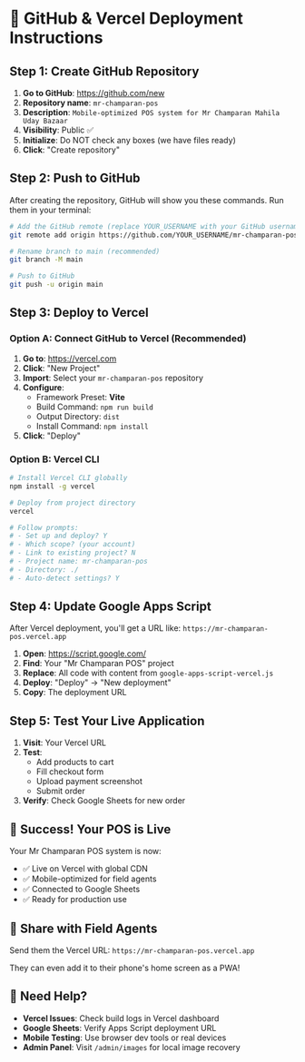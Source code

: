 # 🚀 GitHub & Vercel Deployment Instructions

## Step 1: Create GitHub Repository

1. **Go to GitHub**: https://github.com/new
2. **Repository name**: `mr-champaran-pos`
3. **Description**: `Mobile-optimized POS system for Mr Champaran Mahila Uday Bazaar`
4. **Visibility**: Public ✅
5. **Initialize**: Do NOT check any boxes (we have files ready)
6. **Click**: "Create repository"

## Step 2: Push to GitHub

After creating the repository, GitHub will show you these commands. Run them in your terminal:

```bash
# Add the GitHub remote (replace YOUR_USERNAME with your GitHub username)
git remote add origin https://github.com/YOUR_USERNAME/mr-champaran-pos.git

# Rename branch to main (recommended)
git branch -M main

# Push to GitHub
git push -u origin main
```

## Step 3: Deploy to Vercel

### Option A: Connect GitHub to Vercel (Recommended)
1. **Go to**: https://vercel.com
2. **Click**: "New Project"
3. **Import**: Select your `mr-champaran-pos` repository
4. **Configure**:
   - Framework Preset: **Vite**
   - Build Command: `npm run build`
   - Output Directory: `dist`
   - Install Command: `npm install`
5. **Click**: "Deploy"

### Option B: Vercel CLI
```bash
# Install Vercel CLI globally
npm install -g vercel

# Deploy from project directory
vercel

# Follow prompts:
# - Set up and deploy? Y
# - Which scope? (your account)
# - Link to existing project? N  
# - Project name: mr-champaran-pos
# - Directory: ./
# - Auto-detect settings? Y
```

## Step 4: Update Google Apps Script

After Vercel deployment, you'll get a URL like: `https://mr-champaran-pos.vercel.app`

1. **Open**: https://script.google.com/
2. **Find**: Your "Mr Champaran POS" project
3. **Replace**: All code with content from `google-apps-script-vercel.js`
4. **Deploy**: "Deploy" → "New deployment"
5. **Copy**: The deployment URL

## Step 5: Test Your Live Application

1. **Visit**: Your Vercel URL
2. **Test**: 
   - Add products to cart
   - Fill checkout form
   - Upload payment screenshot
   - Submit order
3. **Verify**: Check Google Sheets for new order

## 🎉 Success! Your POS is Live

Your Mr Champaran POS system is now:
- ✅ Live on Vercel with global CDN
- ✅ Mobile-optimized for field agents
- ✅ Connected to Google Sheets
- ✅ Ready for production use

## 📱 Share with Field Agents

Send them the Vercel URL: `https://mr-champaran-pos.vercel.app`

They can even add it to their phone's home screen as a PWA!

## 🔧 Need Help?

- **Vercel Issues**: Check build logs in Vercel dashboard
- **Google Sheets**: Verify Apps Script deployment URL
- **Mobile Testing**: Use browser dev tools or real devices
- **Admin Panel**: Visit `/admin/images` for local image recovery
